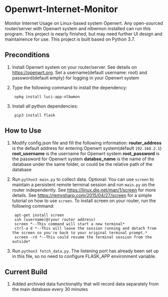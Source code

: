 # Openwrt-Internet-Monitor
Monitor Internet Usage on Linux-based system Openwrt.
Any open-sourced router/server with Openwrt system and nlbwmon installed can run this program.
This project is nearly finished, but may need further UI design and maintainence for use.
This project is built based on Python 3.7.

## Preconditions
1. Install Openwrt system on your router/server. See details on https://openwrt.org. Set a username(default username: root) and password(default empty) for logging in your Openwrt system

2. Type the following command to install the dependency:

        opkg install luci-app-nlbwmon

3. Install all python dependencies:

        pip3 install flask

## How to Use
1. Modify config.json file and fill the following information:
    **router_address** is the default address for entering Openwrt system(default `192.168.2.1`)
    **root_username** is the username for Openwrt system
    **root_password** is the password for Openwrt system
    **databse_name** is the name of the database under the same folder, or could be the relative path of the database

2. Run `python3 main.py` to collect data. 
Optional: You can use `screen` to maintain a persistent remote terminal session and run `main.py` on the router independently. See https://linux.die.net/man/1/screen for more details. See https://remysharp.com/2015/04/27/screen for a simple tutorial on how to use `screen`. To install screen on your router, run the following command:

        apt-get install screen
        ssh (username)@(your router address)
        screen *--This command will start a new terminal*
        ctrl-a d *--This will leave the session running and detach from the screen so you're back to your original terminal prompt.*
        screen -rd *--This could resume the terminal session from the outside*

3. Run `python3 fetch_data.py`. The listening port has already been set up in this file, so no need to configure FLASK_APP environment variable.

## Current Build
1. Added archived data functionality that will record data separately from the main database every 30 minutes